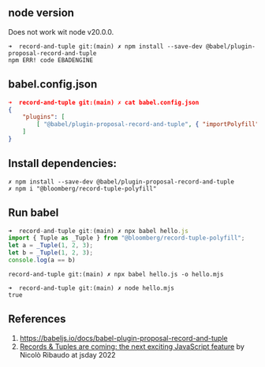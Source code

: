## node version

Does not work wit node v20.0.0.

```
➜  record-and-tuple git:(main) ✗ npm install --save-dev @babel/plugin-proposal-record-and-tuple
npm ERR! code EBADENGINE
```

## babel.config.json


```json 
➜  record-and-tuple git:(main) ✗ cat babel.config.json 
{
    "plugins": [
        [ "@babel/plugin-proposal-record-and-tuple", { "importPolyfill": true} ]
    ]
}
```

## Install dependencies:

```
✗ npm install --save-dev @babel/plugin-proposal-record-and-tuple
✗ npm i "@bloomberg/record-tuple-polyfill"
```

## Run babel

```js
➜  record-and-tuple git:(main) ✗ npx babel hello.js       
import { Tuple as _Tuple } from "@bloomberg/record-tuple-polyfill";
let a = _Tuple(1, 2, 3);
let b = _Tuple(1, 2, 3);
console.log(a == b)
```

```
record-and-tuple git:(main) ✗ npx babel hello.js -o hello.mjs
```

```
➜  record-and-tuple git:(main) ✗ node hello.mjs 
true
```

## References

1. https://babeljs.io/docs/babel-plugin-proposal-record-and-tuple
2. [Records & Tuples are coming: the next exciting JavaScript feature](https://youtu.be/eTFMhwrbxD0?si=TLEMFDdYfVJ8h7Ej) by  Nicolò Ribaudo at jsday 2022